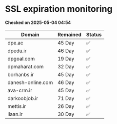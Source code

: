# SSL expiration monitoring

**Checked on 2025-05-04 04:54**

| Domain | Remained | Status       |
|--------|----------|--------------|
| dpe.ac     | 45 Day   | ✅ |
| dpedu.ir     | 46 Day   | ✅ |
| dpgoal.com     | 19 Day   | ✅ |
| dpmaharat.com     | 32 Day   | ✅ |
| borhanbs.ir     | 45 Day   | ✅ |
| danesh-online.com     | 46 Day   | ✅ |
| ava-crm.ir     | 45 Day   | ✅ |
| darkoobjob.ir     | 71 Day   | ✅ |
| mettis.ir     | 26 Day   | ✅ |
| liaan.ir     | 30 Day   | ✅ |

